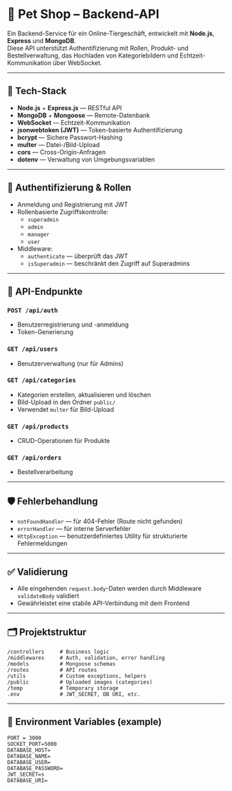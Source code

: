 # 🐾 Pet Shop – Backend-API

Ein Backend-Service für ein Online-Tiergeschäft, entwickelt mit **Node.js**, **Express** und **MongoDB**.  
Diese API unterstützt Authentifizierung mit Rollen, Produkt- und Bestellverwaltung, das Hochladen von Kategoriebildern und Echtzeit-Kommunikation über WebSocket.

---

## 🚀 Tech-Stack

- **Node.js** + **Express.js** — RESTful API
- **MongoDB** + **Mongoose** — Remote-Datenbank
- **WebSocket** — Echtzeit-Kommunikation
- **jsonwebtoken (JWT)** — Token-basierte Authentifizierung
- **bcrypt** — Sichere Passwort-Hashing
- **multer** — Datei-/Bild-Upload
- **cors** — Cross-Origin-Anfragen
- **dotenv** — Verwaltung von Umgebungsvariablen

---

## 🔐 Authentifizierung & Rollen

- Anmeldung und Registrierung mit JWT
- Rollenbasierte Zugriffskontrolle:
  - `superadmin`
  - `admin`
  - `manager`
  - `user`
- Middleware:
  - `authenticate` — überprüft das JWT
  - `isSuperadmin` — beschränkt den Zugriff auf Superadmins

---

## 📁 API-Endpunkte

### `POST /api/auth`
- Benutzerregistrierung und -anmeldung
- Token-Generierung

### `GET /api/users`
- Benutzerverwaltung (nur für Admins)

### `GET /api/categories`
- Kategorien erstellen, aktualisieren und löschen
- Bild-Upload in den Ordner `public/`
- Verwendet `multer` für Bild-Upload

### `GET /api/products`
- CRUD-Operationen für Produkte

### `GET /api/orders`
- Bestellverarbeitung

---

## 🛡 Fehlerbehandlung

- `notFoundHandler` — für 404-Fehler (Route nicht gefunden)
- `errorHandler` — für interne Serverfehler
- `HttpException` — benutzerdefiniertes Utility für strukturierte Fehlermeldungen

---

## ✅ Validierung

- Alle eingehenden `request.body`-Daten werden durch Middleware `validateBody` validiert
- Gewährleistet eine stabile API-Verbindung mit dem Frontend

---

## 🗂 Projektstruktur
```
/controllers     # Business logic
/middlewares     # Auth, validation, error handling
/models          # Mongoose schemas
/routes          # API routes
/utils           # Custom exceptions, helpers
/public          # Uploaded images (categories)
/temp            # Temporary storage
.env             # JWT_SECRET, DB URI, etc.
```

---

## 📌 Environment Variables (example)

```
PORT = 3000
SOCKET_PORT=5000
DATABASE_HOST=
DATABASE_NAME=
DATABASE_USER=
DATABASE_PASSWORD=
JWT_SECRET=s
DATABASE_URI=
```


